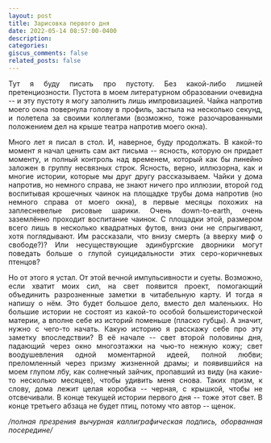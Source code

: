 ```yaml
---
layout: post
title: Зарисовка первого дня
date: 2022-05-14 08:57:00-0400
description:
categories:
giscus_comments: false
related_posts: false
---
```


<style type="text/css">
  p {
    text-align: justify;
  }
</style>

Тут я буду писать про пустоту. Без какой-либо лишней претенциозности.
Пустота в моем литературном образовании очевидна -- и эту пустоту я могу
заполнить лишь импровизацией. Чайка напротив моего окна повернула голову
в профиль, застыла на несколько секунд, и полетела за своими коллегами
(возможно, тоже разочарованными положением дел на крыше театра напротив
моего окна).

Много лет я писал в стол. И, наверное, буду продолжать. В какой-то
момент я начал ценить сам акт письма -- ясность, которую он придает
моменту, и полный контроль над временем, который как бы линейно заложен
в группу несвязных строк. Ясность, верно, иллюзорна, как и многие
истории, которые мы друг другу рассказываем. Чайки у дома напротив, но
немного справа, не знают ничего про иллюзии, второй год воспитывая
крошечных чаинок на площадке трубы дома напротив (но немного справа от
моего окна), в первые месяцы похожих на заплесневелые рисовые шарики.
Очень down-to-earth, очень заземлённо проходит воспитание чаинок. С
площадки этой, размером всего лишь в несколько квадратных футов, вниз
они не спрыгивают, хотя поглядывают. Им рассказали, что внизу смерть (а
вверху миф о свободе?)? Или несуществующие эдинбургские дворники могут
поведать больше о глупой суицидальности этих серо-коричневых птенцов?

Но от этого я устал. От этой вечной импульсивности и суеты. Возможно,
если хватит моих сил, на свет появится проект, помогающий объединить
разрозненные заметки в читабельную карту. И тогда я напишу о нём. Это
будет большое дело, вместо дел маленьких. Но большие истории не состоят
из какой-то особой большеисторической материи, а вполне себе из историй
поменьше (пласко губцы). А значит, нужно с чего-то начать. Какую историю
я расскажу себе про эту заметку впоследствии? В её начале -- свет второй
половины дня, падающий через окно многоэтажки на чью-то нежную кожу;
свет воодушевления одной моментарной идеей, полной любви; преломленный
через призму жизненной драмы; и появившийся на моем глупом лбу, как
солнечный зайчик, пропавший из виду (на какие-то несколько месяцев),
чтобы удивить меня снова. Таких призм, к слову, дома лежит целая коробка
-- черная, с крышкой, чтобы не отсвечивали. В конце текущей истории
первого дня -- тоже этот свет. В конце третьего абзаца не будет птиц,
потому что автор -- щенок.

<i>/полная презрения вычурная каллиграфическая подпись, оборванная
посередине/</i>
